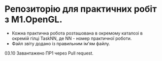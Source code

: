 # Репозиторію для практичних робіт з M1.OpenGL.
- Кожна практична робота розташована в окремому каталозі в окремій гілці TaskNN, де NN - номер практичної роботи. 
- Файл звіту додано із правильним ім'ям файлу. 

03.10
Завантажено ПР1 через Pull request.
